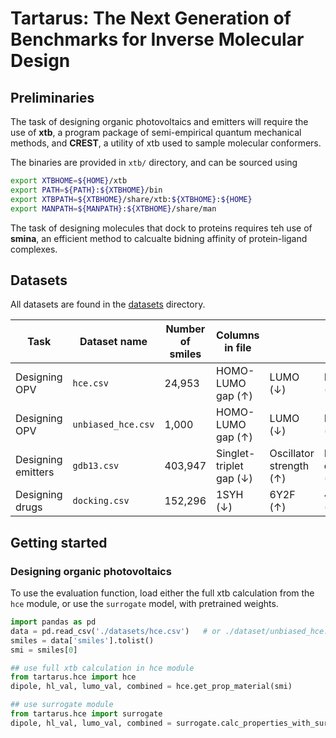 # Tartarus: The Next Generation of Benchmarks for Inverse Molecular Design

## Preliminaries

The task of designing organic photovoltaics and emitters will require the use of **xtb**, a program package of semi-empirical quantum mechanical methods, and **CREST**, a utility of xtb used to sample molecular conformers. 

The binaries are provided in `xtb/` directory, and can be sourced using
```bash
export XTBHOME=${HOME}/xtb
export PATH=${PATH}:${XTBHOME}/bin
export XTBPATH=${XTBHOME}/share/xtb:${XTBHOME}:${HOME}
export MANPATH=${MANPATH}:${XTBHOME}/share/man
```

The task of designing molecules that dock to proteins requires teh use of **smina**, an efficient method to calcualte bidning affinity of protein-ligand complexes.


## Datasets 

All datasets are found in the [datasets](datasets/) directory. 

|Task | Dataset name       | Number of smiles |  Columns in file |||||
|---|--------------------|------------------|----|----|----|--|---|
| Designing OPV | `hce.csv`          | 24,953           | HOMO-LUMO gap (&#8593;) | LUMO (&#8595;) | Dipole (&#8593;) | Combined objective (&#8593;) |
| Designing OPV | `unbiased_hce.csv` | 1,000            | HOMO-LUMO gap (&#8593;) | LUMO (&#8595;) | Dipole (&#8593;) | Combined objective (&#8593;) |
| Designing emitters | `gdb13.csv`        | 403,947          | Singlet-triplet gap (&#8595;) | Oscillator strength (&#8593;) | Multi-objective (&#8593;) | Time (s) |
| Designing drugs | `docking.csv`      | 152,296          | 1SYH (&#8595;) | 6Y2F (&#8593;) | 4LDE (&#8593;) | Time (s) | |


## Getting started 


### Designing organic photovoltaics

To use the evaluation function, load either the full xtb calculation from the `hce` module, or use the `surrogate` model, with pretrained weights.

```python
import pandas as pd
data = pd.read_csv('./datasets/hce.csv')   # or ./dataset/unbiased_hce.csv
smiles = data['smiles'].tolist()
smi = smiles[0]

## use full xtb calculation in hce module
from tartarus.hce import hce
dipole, hl_val, lumo_val, combined = hce.get_prop_material(smi)

## use surrogate module
from tartarus.hce import surrogate
dipole, hl_val, lumo_val, combined = surrogate.calc_properties_with_surrogate(smi)
```



